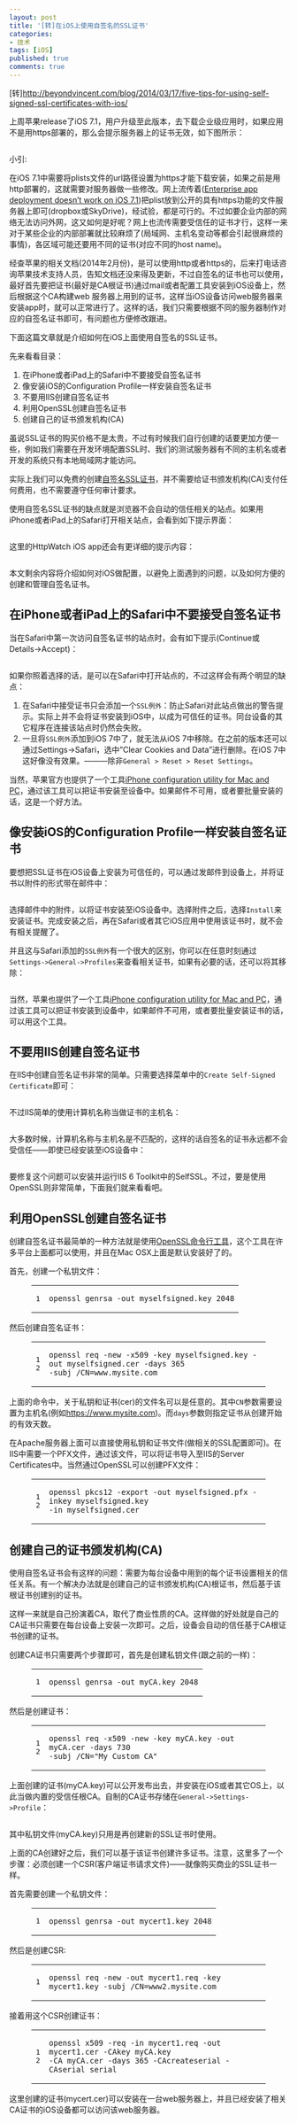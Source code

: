```yaml
---
layout: post
title: '[转]在iOS上使用自签名的SSL证书'
categories:
- 技术
tags: [iOS]
published: true
comments: true
---
```

<p>[转]<a href="http://beyondvincent.com/blog/2014/03/17/five-tips-for-using-self-signed-ssl-certificates-with-ios/">http://beyondvincent.com/blog/2014/03/17/five-tips-for-using-self-signed-ssl-certificates-with-ios/</a></p>

<p>上周苹果release了iOS 7.1，用户升级至此版本，去下载企业级应用时，如果应用不是用https部署的，那么会提示服务器上的证书无效，如下图所示：</p>

<p><a title="" href="http://beyondvincent.com/images/2014/03/11.PNG" rel="gallery0"><img alt="" src="http://beyondvincent.com/images/2014/03/11.PNG" /></a></p>

<p>小引:</p>

<p>在iOS 7.1中需要将plists文件的url路径设置为https才能下载安装，如果之前是用http部署的，这就需要对服务器做一些修改。网上流传着(<a href="http://stackoverflow.com/questions/20276907/enterprise-app-deployment-doesnt-work-on-ios-7-1/22325916#22325916">Enterprise app deployment doesn’t work on iOS 7.1</a>)把plist放到公开的具有https功能的文件服务器上即可(dropbox或SkyDrive)，经试验，都是可行的。不过如要企业内部的网络无法访问外网，这又如何是好呢？网上也流传需要受信任的证书才行，这样一来对于某些企业的内部部署就比较麻烦了(局域网、主机名变动等都会引起很麻烦的事情)，各区域可能还要用不同的证书(对应不同的host name)。</p>

<p>经查苹果的相关文档(2014年2月份)，是可以使用http或者https的，后来打电话咨询苹果技术支持人员，告知文档还没来得及更新，不过自签名的证书也可以使用，最好首先要把证书(最好是CA根证书)通过mail或者配置工具安装到iOS设备上，然后根据这个CA构建web 服务器上用到的证书，这样当iOS设备访问web服务器来安装app时，就可以正常进行了。这样的话，我们只需要根据不同的服务器制作对应的自签名证书即可，有问题也方便修改跟进。</p>

<p>下面这篇文章就是介绍如何在iOS上面使用自签名的SSL证书。</p>

<p>先来看看目录：
<ol>
	<li>在iPhone或者iPad上的Safari中不要接受自签名证书</li>
	<li>像安装iOS的Configuration Profile一样安装自签名证书</li>
	<li>不要用IIS创建自签名证书</li>
	<li>利用OpenSSL创建自签名证书</li>
	<li>创建自己的证书颁发机构(CA)</li>
</ol>
虽说SSL证书的购买价格不是太贵，不过有时候我们自行创建的话要更加方便一些，例如我们需要在开发环境配置SSL时、我们的测试服务器有不同的主机名或者开发的系统只有本地局域网才能访问。</p>

<p>实际上我们可以免费的创建<a href="http://en.wikipedia.org/wiki/Self-signed_certificate">自签名SSL证书</a>，并不需要给证书颁发机构(CA)支付任何费用，也不需要遵守任何审计要求。</p>

<p>使用自签名SSL证书的缺点就是浏览器不会自动的信任相关的站点。如果用iPhone或者iPad上的Safari打开相关站点，会看到如下提示界面：</p>

<p><a title="" href="http://beyondvincent.com/images/2014/03/01.png" rel="gallery0"><img alt="" src="http://beyondvincent.com/images/2014/03/01.png" /></a></p>

<p>这里的HttpWatch iOS app还会有更详细的提示内容：</p>

<p><a title="" href="http://beyondvincent.com/images/2014/03/02.png" rel="gallery0"><img alt="" src="http://beyondvincent.com/images/2014/03/02.png" /></a></p>

<p>本文剩余内容将介绍如何对iOS做配置，以避免上面遇到的问题，以及如何方便的创建和管理自签名证书。
<h2>在iPhone或者iPad上的Safari中不要接受自签名证书</h2>
当在Safari中第一次访问自签名证书的站点时，会有如下提示(Continue或Details-&gt;Accept)：</p>

<p><a title="" href="http://beyondvincent.com/images/2014/03/03.png" rel="gallery0"><img alt="" src="http://beyondvincent.com/images/2014/03/03.png" /></a></p>

<p>如果你照着选择的话，是可以在Safari中打开站点的，不过这样会有两个明显的缺点：
<ol>
	<li>在Safari中接受证书只会添加一个<code>SSL例外</code>：防止Safari对此站点做出的警告提示。实际上并不会将证书安装到iOS中，以成为可信任的证书。同台设备的其它程序在连接该站点时仍然会失败。</li>
	<li>一旦将<code>SSL例外</code>添加到iOS 7中了，就无法从iOS 7中移除。在之前的版本还可以通过Settings-&gt;Safari，选中”Clear Cookies and Data”进行删除。在iOS 7中这好像没有效果。———除非<code>General &gt; Reset &gt; Reset Settings</code>。</li>
</ol>
当然，苹果官方也提供了一个工具<a href="http://support.apple.com/downloads/#iphone%20configuration%20utility">iPhone configuration utility for Mac and PC</a>，通过该工具可以把证书安装至设备中。如果邮件不可用，或者要批量安装的话，这是一个好方法。
<h2>像安装iOS的Configuration Profile一样安装自签名证书</h2>
要想把SSL证书在iOS设备上安装为可信任的，可以通过发邮件到设备上，并将证书以附件的形式带在邮件中：</p>

<p><a title="" href="http://beyondvincent.com/images/2014/03/04.png" rel="gallery0"><img alt="" src="http://beyondvincent.com/images/2014/03/04.png" /></a></p>

<p>选择邮件中的附件，以将证书安装至iOS设备中。选择附件之后，选择<code>Install</code>来安装证书。完成安装之后，再在Safari或者其它iOS应用中使用该证书时，就不会有相关提醒了。</p>

<p>并且这与Safari添加的<code>SSL例外</code>有一个很大的区别，你可以在任意时刻通过<code>Settings-&gt;General-&gt;Profiles</code>来查看相关证书，如果有必要的话，还可以将其移除：</p>

<p><a title="" href="http://beyondvincent.com/images/2014/03/05.png" rel="gallery0"><img alt="" src="http://beyondvincent.com/images/2014/03/05.png" /></a></p>

<p>当然，苹果也提供了一个工具<a href="http://support.apple.com/downloads/#iphone%20configuration%20utility">iPhone configuration utility for Mac and PC</a>，通过该工具可以把证书安装到设备中，如果邮件不可用，或者要批量安装证书的话，可以用这个工具。
<h2>不要用IIS创建自签名证书</h2>
在IIS中创建自签名证书非常的简单。只需要选择菜单中的<code>Create Self-Signed Certificate</code>即可：</p>

<p><a title="" href="http://beyondvincent.com/images/2014/03/06.png" rel="gallery0"><img alt="" src="http://beyondvincent.com/images/2014/03/06.png" /></a></p>

<p>不过IIS简单的使用计算机名称当做证书的主机名：</p>

<p><a title="" href="http://beyondvincent.com/images/2014/03/07.png" rel="gallery0"><img alt="" src="http://beyondvincent.com/images/2014/03/07.png" /></a></p>

<p>大多数时候，计算机名称与主机名是不匹配的，这样的话自签名的证书永远都不会受信任——即使已经安装至iOS设备中：</p>

<p><a title="" href="http://beyondvincent.com/images/2014/03/08.png" rel="gallery0"><img alt="" src="http://beyondvincent.com/images/2014/03/08.png" /></a></p>

<p>要修复这个问题可以安装并运行IIS 6 Toolkit中的SelfSSL。不过，要是使用OpenSSL则非常简单，下面我们就来看看吧。
<h2>利用OpenSSL创建自签名证书</h2>
创建自签名证书最简单的一种方法就是使用<a href="http://www.openssl.org/related/binaries.html">OpenSSL命令行工具</a>，这个工具在许多平台上面都可以使用，并且在Mac OSX上面是默认安装好了的。</p>

<p>首先，创建一个私钥文件：</p>

<p><figure>
<div>
<table>
<tbody>
<tr>
<td>
<pre>1</pre>
</td>
<td>
<pre><code>openssl genrsa -out myselfsigned.key 2048</code></pre>
</td>
</tr>
</tbody>
</table>
</div>
</figure>然后创建自签名证书：</p>

<p><figure>
<div>
<table>
<tbody>
<tr>
<td>
<pre>1
2</pre>
</td>
<td>
<pre><code>openssl req -new -x509 -key myselfsigned.key -out myselfsigned.cer -days 365
-subj /CN=www.mysite.com</code></pre>
</td>
</tr>
</tbody>
</table>
</div>
</figure>上面的命令中，关于私钥和证书(cer)的文件名可以是任意的。其中<code>CN</code>参数需要设置为主机名(例如<a href="https://www.mysite.com/">https://www.mysite.com</a>)。而<code>days</code>参数则指定证书从创建开始的有效天数。</p>

<p>在Apache服务器上面可以直接使用私钥和证书文件(做相关的SSL配置即可)。在IIS中需要一个PFX文件，通过该文件，可以将证书导入至IIS的Server Certificates中。当然通过OpenSSL可以创建PFX文件：</p>

<p><figure>
<div>
<table>
<tbody>
<tr>
<td>
<pre>1
2</pre>
</td>
<td>
<pre><code>openssl pkcs12 -export -out myselfsigned.pfx -inkey myselfsigned.key
-in myselfsigned.cer</code></pre>
</td>
</tr>
</tbody>
</table>
</div>
</figure>
<h2>创建自己的证书颁发机构(CA)</h2>
使用自签名证书会有这样的问题：需要为每台设备中用到的每个证书设置相关的信任关系。有一个解决办法就是创建自己的证书颁发机构(CA)根证书，然后基于该根证书创建别的证书。</p>

<p>这样一来就是自己扮演着CA，取代了商业性质的CA。这样做的好处就是自己的CA证书只需要在每台设备上安装一次即可。之后，设备会自动的信任基于CA根证书创建的证书。</p>

<p>创建CA证书只需要两个步骤即可，首先是创建私钥文件(跟之前的一样)：</p>

<p><figure>
<div>
<table>
<tbody>
<tr>
<td>
<pre>1</pre>
</td>
<td>
<pre><code>openssl genrsa -out myCA.key 2048</code></pre>
</td>
</tr>
</tbody>
</table>
</div>
</figure>然后是创建证书：</p>

<p><figure>
<div>
<table>
<tbody>
<tr>
<td>
<pre>1
2</pre>
</td>
<td>
<pre><code>openssl req -x509 -new -key myCA.key -out myCA.cer -days 730
-subj /CN="My Custom CA"</code></pre>
</td>
</tr>
</tbody>
</table>
</div>
</figure>上面创建的证书(myCA.key)可以公开发布出去，并安装在iOS或者其它OS上，以此当做内置的受信任根CA。自制的CA证书存储在<code>General-&gt;Settings-&gt;Profile</code>：</p>

<p><a title="" href="http://beyondvincent.com/images/2014/03/10.png" rel="gallery0"><img alt="" src="http://beyondvincent.com/images/2014/03/10.png" /></a></p>

<p>其中私钥文件(myCA.key)只用是再创建新的SSL证书时使用。</p>

<p>上面的CA创建好之后，我们可以基于该证书创建许多证书。注意，这里多了一个步骤：必须创建一个CSR(客户端证书请求文件)——就像购买商业的SSL证书一样。</p>

<p>首先需要创建一个私钥文件：</p>

<p><figure>
<div>
<table>
<tbody>
<tr>
<td>
<pre>1</pre>
</td>
<td>
<pre><code>openssl genrsa -out mycert1.key 2048</code></pre>
</td>
</tr>
</tbody>
</table>
</div>
</figure>然后是创建CSR:</p>

<p><figure>
<div>
<table>
<tbody>
<tr>
<td>
<pre>1</pre>
</td>
<td>
<pre><code>openssl req -new -out mycert1.req -key mycert1.key -subj /CN=www2.mysite.com</code></pre>
</td>
</tr>
</tbody>
</table>
</div>
</figure>接着用这个CSR创建证书：</p>

<p><figure>
<div>
<table>
<tbody>
<tr>
<td>
<pre>1
2</pre>
</td>
<td>
<pre><code>openssl x509 -req -in mycert1.req -out mycert1.cer -CAkey myCA.key
-CA myCA.cer -days 365 -CAcreateserial -CAserial serial</code></pre>
</td>
</tr>
</tbody>
</table>
</div>
</figure>这里创建的证书(mycert.cer)可以安装在一台web服务器上，并且已经安装了相关CA证书的iOS设备都可以访问该web服务器。</p>
